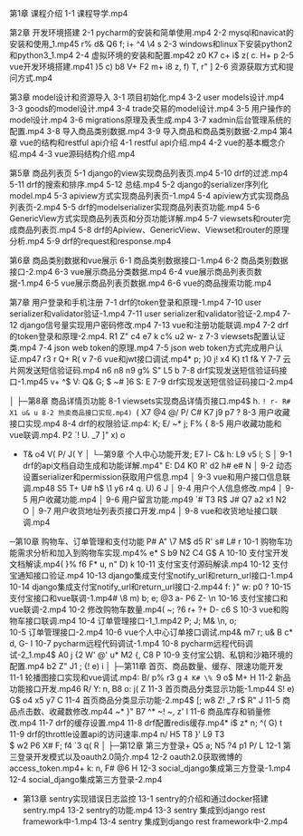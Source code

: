 第1章 课程介绍
1-1 课程导学.mp4

第2章 开发环境搭建
2-1 pycharm的安装和简单使用.mp4
2-2 mysql和navicat的安装和使用_1.mp45 r% d& Q6 f; i+ ^4 \4 s
2-3 windows和linux下安装python2和python3_1.mp4
2-4 虚拟环境的安装和配置.mp42 z0 K7 c+ i$ z( c. H+ p
2-5 vue开发环境搭建.mp41 }5 c) b8 V+ F2 m+ i8 z, f) T, r" ]
2-6 资源获取方式和提问方式.mp4

第3章 model设计和资源导入
3-1 项目初始化.mp4
3-2 user models设计.mp4
3-3 goods的model设计.mp4
3-4 trade交易的model设计.mp4
3-5 用户操作的model设计.mp4
3-6 migrations原理及表生成.mp4
3-7 xadmin后台管理系统的配置.mp4
3-8 导入商品类别数据.mp4
3-9 导入商品和商品类别数据-2.mp4
第4章  vue的结构和restful api介绍
4-1 restful api介绍.mp4
4-2 vue的基本概念介绍.mp4
4-3 vue源码结构介绍.mp4

第5章 商品列表页
5-1 django的view实现商品列表页.mp4
5-10 drf的过滤.mp4
5-11 drf的搜索和排序.mp4
5-12 总结.mp4
5-2 django的serializer序列化model.mp4
5-3 apiview方式实现商品列表页-1.mp4
5-4 apiview方式实现商品列表页-2.mp4
5-5 drf的modelserializer实现商品列表页功能.mp4
5-6 GenericView方式实现商品列表页和分页功能详解.mp4
5-7 viewsets和router完成商品列表页.mp4
5-8 drf的Apiview、GenericView、Viewset和router的原理分析.mp4
5-9 drf的request和response.mp4

第6章  商品类别数据和vue展示
6-1 商品类别数据接口-1.mp4
6-2 商品类别数据接口-2.mp4
6-3 vue展示商品分类数据.mp4
6-4 vue展示商品列表页数据-1.mp4
6-5 vue展示商品列表页数据.mp4
6-6 vue的商品搜索功能.mp4

第7章 用户登录和手机注册
7-1 drf的token登录和原理-1.mp4
7-10 user serializer和validator验证-1.mp4
7-11 user serializer和validator验证-2.mp4
7-12 django信号量实现用户密码修改.mp4
7-13 vue和注册功能联调.mp4
7-2 drf的token登录和原理-2.mp4. R1 Z" c4 e7 k  c% u2 w- z
7-3 viewsets配置认证类.mp4
7-4 json web token的原理.mp4
7-5 json web token方式完成用户认证.mp47 r3 r  Q+ R( v
7-6 vue和jwt接口调试.mp4* p;   }0 j! x4 K) t1 f& Y
7-7 云片网发送短信验证码.mp4  n6 n8 n9 g% S" L5 b
7-8 drf实现发送短信验证码接口-1.mp45 v+ ^$ V: Q& G; \$ ~# ]6 S: E
7-9 drf实现发送短信验证码接口-2.mp4

│  ├─第8章 商品详情页功能
8-1 viewsets实现商品详情页接口.mp4$ h. `! r- R# X1 u& u
8-2 热卖商品接口实现.mp4) `( X7 @4 @/ P/ C# K7 j9 p7 ?
8-3 用户收藏接口实现.mp4
8-4 drf的权限验证.mp4: K; E/ ~* j; F% {
8-5 用户收藏功能和vue联调.mp4. P2 `! U. _7 ]" x) o
+ T& o4 V( P/ J( Y
│  └─第9章 个人中心功能开发; E7 l- C& h: L9 v5 l; S
│          9-1 drf的api文档自动生成和功能详解.mp4" E: D4 K0 R' d2 h# e# N
│          9-2 动态设置serializer和permission获取用户信息.mp4
│          9-3 vue和用户接口信息联调.mp48 S5 T+ U# h$ \1 y6 r4 q. U) 6 J
│          9-4 用户个人信息修改.mp4
│          9-5 用户收藏功能.mp4
│          9-6 用户留言功能.mp49 `# T3 R$ J# Q7 a2 x1 N2 O
│          9-7 用户收货地址列表页接口开发.mp4
│          9-8 vue和收货地址接口联调.mp4


─第10章 购物车、订单管理和支付功能  P# A" \7 M$ d5 R' s# L# r
10-1 购物车功能需求分析和加入到购物车实现.mp4% e* S  b9 N2 C4 G$ A
10-10 支付宝开发文档解读.mp4( }% f6 F* u, n" D) k
10-11 支付宝支付源码解读.mp4
10-12 支付宝通知接口验证.mp4
10-13 django集成支付宝notify_url和return_url接口-1.mp4
10-14 django集成支付宝notify_url和return_url接口-2.mp44 f: }" w: p0 ?
10-15 支付宝接口和vue联调-1.mp4# \8 m) b; e; @3 a- P6 Z- \n
10-16 支付宝接口和vue联调-2.mp4
10-2 修改购物车数量.mp4( ~; ?6 r+ ?+ D- c6 S
10-3 vue和购物车接口联调.mp4
10-4 订单管理接口-1_1.mp42 P; J; M& \n, o; \
10-5 订单管理接口-2.mp4
10-6 vue个人中心订单接口调试.mp4& m7 r; u& B  c* d, G- I
10-7 pycharm远程代码调试-1.mp4
10-8 pycharm远程代码调试-2_1.mp4$ A0 j  {2 W' @' u* M2 {, C8 P
10-9 支付宝公钥、私钥和沙箱环境的配置.mp4
  b2 Z" J1 ; {! e) i
│  ├─第11章 首页、商品数量、缓存、限速功能开发
11-1  轮播图接口实现和vue调试.mp4: B/ p% r3 g  `4 K# \% `9 o$ M+ H
11-2  新品功能接口开发.mp46 R/ Y: n, B8 o: j( Z
11-3  首页商品分类显示功能-1.mp44 S! e) G$ o4 x5 y7 C
11-4 首页商品分类显示功能-2.mp4$ [; w8 Z! _7 r$ R" J
11-5 商品点击数、收藏数修改.mp44 ~* }" B7 ^* ~! ~, z' l
11-6  商品库存和销量修改.mp4
11-7 drf的缓存设置.mp4
11-8  drf配置redis缓存.mp4* i$ z* n; ^( G) t
11-9  drf的throttle设置api的访问速率.mp4  n/ H5 T8 }' L9 T3 \
$ w2 P6 X# F; f4 `3 q( R
│  ├─第12章  第三方登录+ Q5 a; N5 ?4 p1 P/ L
12-1 第三登录开发模式以及oauth2.0简介.mp4
12-2 oauth2.0获取微博的access_token.mp4+ k: n, F# @6 H
12-3 social_django集成第三方登录-1.mp4
12-4 social_django集成第三方登录-2.mp4

- 第13章  sentry实现错误日志监控
13-1 sentry的介绍和通过docker搭建sentry.mp4
13-2 sentry的功能.mp4
13-3 sentry 集成到django rest framework中-1.mp4
13-4  sentry 集成到django rest framework中-2.mp4
